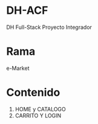 # DH-ACF
DH Full-Stack Proyecto Integrador

# Rama
e-Market

# Contenido
1. HOME y CATALOGO
2. CARRITO Y LOGIN

